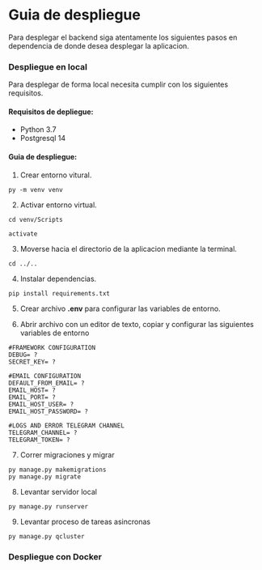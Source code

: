 # Guia de despliegue

Para desplegar el backend siga atentamente los siguientes pasos en dependencia de donde desea desplegar la aplicacion.

### Despliegue en local

Para desplegar de forma local necesita cumplir con los siguientes requisitos.

#### Requisitos de depliegue:

* Python 3.7
* Postgresql 14

#### Guia de despliegue:

1. Crear entorno vitural.

```shell
py -m venv venv
```

2. Activar entorno virtual.

```shell
cd venv/Scripts

activate
```

3. Moverse hacia el directorio de la aplicacion mediante la terminal.

```shell
cd ../..
```

4. Instalar dependencias.

```shell
pip install requirements.txt
```

5. Crear archivo **.env** para configurar las variables de entorno.

6. Abrir archivo con un editor de texto, copiar y configurar las siguientes variables de entorno

```text
#FRAMEWORK CONFIGURATION
DEBUG= ?
SECRET_KEY= ?

#EMAIL CONFIGURATION
DEFAULT_FROM_EMAIL= ?
EMAIL_HOST= ?
EMAIL_PORT= ?
EMAIL_HOST_USER= ?
EMAIL_HOST_PASSWORD= ?

#LOGS AND ERROR TELEGRAM CHANNEL
TELEGRAM_CHANNEL= ?
TELEGRAM_TOKEN= ?

```

7. Correr migraciones y migrar

```shell
py manage.py makemigrations
py manage.py migrate
```

8. Levantar servidor local

```shell
py manage.py runserver
```

9. Levantar proceso de tareas asincronas

```shell
py manage.py qcluster
```

### Despliegue con Docker